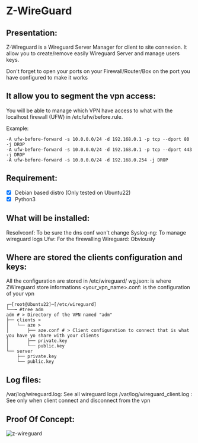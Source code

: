 # Z-WireGuard

## Presentation:

Z-Wireguard is a Wireguard Server Manager for client to site connexion.
It allow you to create/remove easily Wireguard Server and manage users keys.

Don't forget to open your ports on your Firewall/Router/Box on the port you have configured to make it works

## It allow you to segment the vpn access:

You will be able to manage which VPN have access to what with the localhost firewall (UFW) in /etc/ufw/before.rule.

Example:

```
-A ufw-before-forward -s 10.0.0.0/24 -d 192.168.0.1 -p tcp --dport 80 -j DROP
-A ufw-before-forward -s 10.0.0.0/24 -d 192.168.0.1 -p tcp --dport 443 -j DROP
-A ufw-before-forward -s 10.0.0.0/24 -d 192.168.0.254 -j DROP
```

## Requirement:

- [x] Debian based distro (Only tested on Ubuntu22)
- [x] Python3

## What will be installed:

Resolvconf: To be sure the dns conf won't change
Syslog-ng: To manage wireguard logs
Ufw: For the firewalling
Wireguard: Obviously

## Where are stored the clients configuration and keys:

 All the configuration are stored in /etc/wireguard/
wg.json: is where ZWireguard store informations
<your_vpn_name>.conf: is the configuration of your vpn

```
┌─[root@Ubuntu22]─[/etc/wireguard]
└──╼ #tree adm
adm # > Directory of the VPN named "adm"
├── clients > 
│   └── aze > 
│       ├── aze.conf # > Client configuration to connect that is what you have yo share with your clients
│       ├── private.key 
│       └── public.key
└── server
    ├── private.key
    └── public.key
```

## Log files:

/var/log/wireguard.log: See all wireguard logs
/var/log/wireguard_client.log : See only when client connect and disconnect from the vpn

## Proof Of Concept:

![z-wireguard]([![image](https://user-images.githubusercontent.com/32988752/230694605-009d35e3-19e0-448f-b5c0-edba9034430e.png](https://github.com/guillaumezisa/Z-Wireguard/blob/8f9084d6a106f678e897185d424ed17d0f066722/z-wireguard.gif)))
